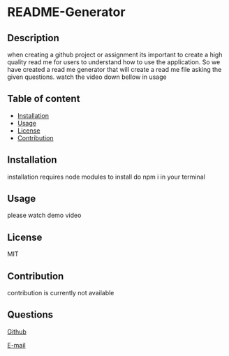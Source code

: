 # README-Generator

## Description

when creating a github project or assignment its important to create a high quality read me for users to understand how to use the application. So we have created a read me generator that will create a read me file asking the given questions. watch the video down bellow in usage

## Table of content

- [Installation](#installation)
- [Usage](#usage)
- [License](#license)
- [Contribution](#contribution)

## Installation

installation requires node modules to install do npm i in your terminal

## Usage

please watch demo video

## License

MIT

## Contribution

contribution is currently not available

## Questions

[Github](https://github.com/jvprofits28)

[E-mail](mailto:ehulises28@hotmail.com)
